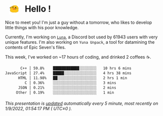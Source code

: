 <h1>   <img src="./spoink.gif" style="vertical-align:middle;" width="30px">   Hello ! </h1>

Nice to meet you! I'm just a guy without a tomorrow, who likes to develop little things with his poor knowledge.

Currently, I'm working on <a href='https://github.com/Asgarrrr/Luna'>`Luna`</a>, a Discord bot used by 61943 users with very unique features. I'm also working on `Yuna Unpack`, a tool for datamining the contents of Epic Seven's files.

This week, I've worked on ~17 hours of coding, and drinked 2 coffees ☕.

```
       C++ │ 59.8%    ████████████░░░░░░░░   10 hrs 6 mins
JavaScript │ 27.4%    █████░░░░░░░░░░░░░░░   4 hrs 38 mins
      HTML │ 11.98%   ██░░░░░░░░░░░░░░░░░░   2 hrs 1 min
         C │ 0.36%    ░░░░░░░░░░░░░░░░░░░░   3 mins
      JSON │ 0.21%    ░░░░░░░░░░░░░░░░░░░░   2 mins
     Other │ 0.19%    ░░░░░░░░░░░░░░░░░░░░   1 min
```

###### This presentation is [updated](https://github.com/Asgarrrr) automatically every 5 minute, most recently on 1/9/2022, 01:54:17 PM ( UTC±0 ).